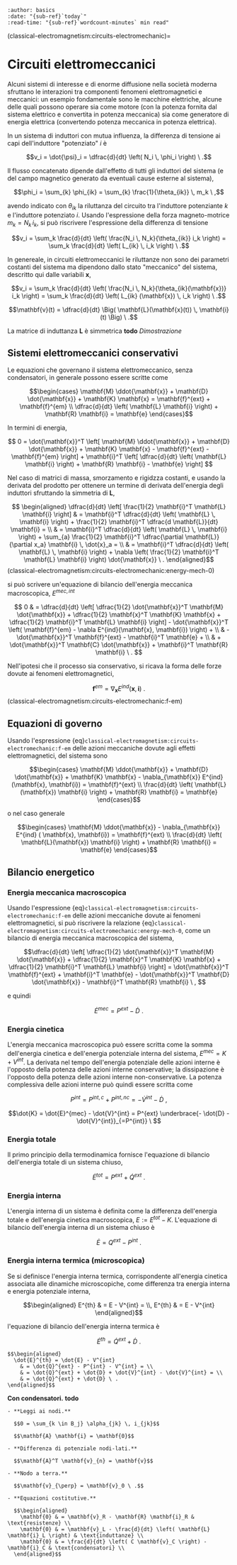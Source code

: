 ```{article-info}
:author: basics
:date: "{sub-ref}`today`"
:read-time: "{sub-ref}`wordcount-minutes` min read"
```

(classical-electromagnetism:circuits-electromechanic)=
# Circuiti elettromeccanici

Alcuni sistemi di interesse e di enorme diffusione nella società moderna sfruttano le interazioni tra componenti fenomeni elettromagnetici e meccanici: un esempio fondamentale sono le macchine elettriche, alcune delle quali possono operare sia come motore (con la potenza fornita dal sistema elettrico e convertita in potenza meccanica) sia come generatore di energia elettrica (convertendo potenza meccanica in potenza elettrica). 

In un sistema di induttori con mutua influenza, la differenza di tensione ai capi dell'induttore "potenziato" $i$ è

$$v_i = \dot{\psi}_i = \dfrac{d}{dt} \left( N_i \, \phi_i \right) \ .$$

Il flusso concatenato dipende dall'effetto di tutti gli induttori del sistema (e del campo magnetico generato da eventuali cause esterne al sistema),

$$\phi_i = \sum_{k} \phi_{ik} = \sum_{k} \frac{1}{\theta_{ik}} \, m_k \ ,$$

avendo indicato con $\theta_{ik}$ la riluttanza del circuito tra l'induttore potenziante $k$ e l'induttore potenziato $i$. Usando l'espressione della forza magneto-motrice $m_k = N_k \, i_k$, si può riscrivere l'espressione della differenza di tensione

$$v_i = \sum_k \frac{d}{dt} \left( \frac{N_i \, N_k}{\theta_{ik}} i_k \right) = \sum_k \frac{d}{dt} \left( L_{ik} \, i_k \right) \ .$$

In genereale, in circuiti elettromeccanici le riluttanze non sono dei parametri costanti del sistema ma dipendono dallo stato "meccanico" del sistema, descritto qui dalle variabili $\mathbf{x}$,

$$v_i = \sum_k \frac{d}{dt} \left( \frac{N_i \, N_k}{\theta_{ik}(\mathbf{x})} i_k \right) = \sum_k \frac{d}{dt} \left( L_{ik} (\mathbf{x}) \, i_k \right) \ .$$

$$\mathbf{v}(t) = \dfrac{d}{dt} \Big( \mathbf{L}(\mathbf{x}(t)) \, \mathbf{i}(t) \Big) \ .$$

La matrice di induttanza $\mathbf{L}$ è simmetrica **todo** *Dimostrazione*

## Sistemi elettromeccanici conservativi
Le equazioni che governano il sistema elettromeccanico, senza condensatori, in generale possono essere scritte come

$$\begin{cases}
 \mathbf{M} \ddot{\mathbf{x}} + \mathbf{D} \dot{\mathbf{x}} + \mathbf{K} \mathbf{x} = \mathbf{f}^{ext} + \mathbf{f}^{em} \\
 \dfrac{d}{dt} \left( \mathbf{L} \mathbf{i} \right) + \mathbf{R} \mathbf{i} = \mathbf{e}
\end{cases}$$

In termini di energia,

$$
0 = \dot{\mathbf{x}}^T \left[ \mathbf{M} \ddot{\mathbf{x}} + \mathbf{D} \dot{\mathbf{x}} + \mathbf{K} \mathbf{x} - \mathbf{f}^{ext} - \mathbf{f}^{em} \right] + \mathbf{i}^T \left[ \dfrac{d}{dt} \left( \mathbf{L} \mathbf{i} \right) + \mathbf{R} \mathbf{i} - \mathbf{e} \right]
$$

Nel caso di matrici di massa, smorzamento e rigidzza costanti, e usando la derivata del prodotto per ottenere un termine di derivata dell'energia degli induttori sfruttando la simmetria di $\mathbf{L}$,

$$ \begin{aligned}
\dfrac{d}{dt} \left[ \frac{1}{2} \mathbf{i}^T \mathbf{L} \mathbf{i} \right] 
  & = \mathbf{i}^T \dfrac{d}{dt} \left( \mathbf{L} \, \mathbf{i} \right) + \frac{1}{2} \mathbf{i}^T \dfrac{d \mathbf{L}}{dt} \mathbf{i} = \\
  & = \mathbf{i}^T \dfrac{d}{dt} \left( \mathbf{L} \, \mathbf{i} \right) + \sum_{a} \frac{1}{2} \mathbf{i}^T \dfrac{\partial \mathbf{L}}{\partial x_a} \mathbf{i} \, \dot{x}_a = \\
  & = \mathbf{i}^T \dfrac{d}{dt} \left( \mathbf{L} \, \mathbf{i} \right) + \nabla \left( \frac{1}{2} \mathbf{i}^T \mathbf{L} \mathbf{i} \right) \dot{\mathbf{x}}  \ .
\end{aligned}$$ (classical-electromagnetism:circuits-electromechanic:energy-mech-0)

si può scrivere un'equazione di bilancio dell'energia meccanica macroscopica, $E^{mec, int}$

$$
0 & = \dfrac{d}{dt} \left[ \dfrac{1}{2} \dot{\mathbf{x}}^T \mathbf{M} \dot{\mathbf{x}} + \dfrac{1}{2} \mathbf{x}^T \mathbf{K} \mathbf{x} + \dfrac{1}{2} \mathbf{i}^T \mathbf{L} \mathbf{i} \right] - \dot{\mathbf{x}}^T \left( \mathbf{f}^{em} - \nabla E^{ind}(\mathbf{x}, \mathbf{i})  \right) + \\
  & - \dot{\mathbf{x}}^T \mathbf{f}^{ext} - \mathbf{i}^T \mathbf{e} + \\
  & + \dot{\mathbf{x}}^T \mathbf{C} \dot{\mathbf{x}} + \mathbf{i}^T \mathbf{R} \mathbf{i} \ .
$$ 

Nell'ipotesi che il processo sia conservativo, si ricava la forma delle forze dovute ai fenomeni elettromagnetici,

$$\mathbf{f}^{em} = \nabla_{\mathbf{x}} E^{ind}(\mathbf{x}, \mathbf{i}) \ .$$ (classical-electromagnetism:circuits-electromechanic:f-em)


## Equazioni di governo
Usando l'espressione {eq}`classical-electromagnetism:circuits-electromechanic:f-em` delle azioni meccaniche dovute agli effetti elettromagnetici, del sistema sono

$$\begin{cases}
  \mathbf{M} \ddot{\mathbf{x}} + \mathbf{D} \dot{\mathbf{x}} + \mathbf{K} \mathbf{x} - \nabla_{\mathbf{x}} E^{ind}(\mathbf{x}, \mathbf{i})  = \mathbf{f}^{ext} \\
  \frac{d}{dt} \left( \mathbf{L}(\mathbf{x}) \mathbf{i} \right) + \mathbf{R} \mathbf{i} = \mathbf{e}
\end{cases}$$

o nel caso generale

$$\begin{cases}
  \mathbf{M} \ddot{\mathbf{x}} - \nabla_{\mathbf{x}} E^{ind} ( \mathbf{x}, \mathbf{i}) = \mathbf{f}^{ext} \\
  \frac{d}{dt} \left( \mathbf{L}(\mathbf{x}) \mathbf{i} \right) + \mathbf{R} \mathbf{i} = \mathbf{e}
\end{cases}$$


## Bilancio energetico

### Energia meccanica macroscopica
Usando l'espressione {eq}`classical-electromagnetism:circuits-electromechanic:f-em` delle azioni meccaniche dovute ai fenomeni elettromagnetici, si può riscrivere la relazione {eq}`classical-electromagnetism:circuits-electromechanic:energy-mech-0`, come un bilancio di energia meccanica macroscopica del sistema,

$$\dfrac{d}{dt} \left[ \dfrac{1}{2} \dot{\mathbf{x}}^T \mathbf{M} \dot{\mathbf{x}} + \dfrac{1}{2} \mathbf{x}^T \mathbf{K} \mathbf{x} + \dfrac{1}{2} \mathbf{i}^T \mathbf{L} \mathbf{i} \right] = \dot{\mathbf{x}}^T \mathbf{f}^{ext} + \mathbf{i}^T \mathbf{e} - \dot{\mathbf{x}}^T \mathbf{D} \dot{\mathbf{x}} - \mathbf{i}^T \mathbf{R} \mathbf{i} \ , $$

e quindi

$$\dot{E}^{mec} = P^{ext} - \dot{D} \ .$$

### Energia cinetica
L'energia meccanica macroscopica può essere scritta come la somma dell'energia cinetica e dell'energia potenziale interna del sistema, $E^{mec} = K + V^{int}$. La derivata nel tempo dell'energia potenziale delle azioni interne è l'opposto della potenza delle azioni interne conservative; la dissipazione è l'opposto della potenza delle azioni interne non-conservative. La potenza complessiva delle azioni interne può quindi essere scritta come

$$P^{int} = P^{int, c} + P^{int, nc} = - \dot{V}^{int} - \dot{D} \ ,$$

$$\dot{K} = \dot{E}^{mec} - \dot{V}^{int} = P^{ext} \underbrace{- \dot{D} - \dot{V}^{int}}_{=P^{int}} \  $$

### Energia totale
Il primo principio della termodinamica fornisce l'equazione di bilancio dell'energia totale di un sistema chiuso,

$$\dot{E}^{tot} = P^{ext} + \dot{Q}^{ext} \ .$$

### Energia interna
L'energia interna di un sistema è definita come la differenza dell'energia totale e dell'energia cinetica macroscopica, $E := E^{tot} - K$. L'equazione di bilancio dell'energia interna di un sistema chiuso è

$$\dot{E} = Q^{ext} - P^{int} \ .$$

### Energia interna termica (microscopica)
Se si definisce l'energia interna termica, corrispondente all'energia cinetica associata alle dinamiche microscopiche, come differenza tra energia interna e energia potenziale interna, 

$$\begin{aligned}
  E^{th} & = E - V^{int} = \\,
  E^{th} & = E - V^{int}
\end{aligned}$$

l'equazione di bilancio dell'energia interna termica è

$$   \dot{E}^{th} = \dot{Q}^{ext} + \dot{D} \ . $$

```{dropdown} Dimostrazione
$$\begin{aligned}
  \dot{E}^{th} = \dot{E} - V^{int}
    & = \dot{Q}^{ext} - P^{int} - V^{int} = \\
    & = \dot{Q}^{ext} + \dot{D} + \dot{V}^{int} - \dot{V}^{int} = \\
    & = \dot{Q}^{ext} + \dot{D} \ .
\end{aligned}$$
```


**Con condensatori.** **todo**
```{dropdown} Equazioni
- **Leggi ai nodi.**

  $$0 = \sum_{k \in B_j} \alpha_{jk} \, i_{jk}$$

  $$\mathbf{A} \mathbf{i} = \mathbf{0}$$

- **Differenza di potenziale nodi-lati.**

  $$\mathbf{A}^T \mathbf{v}_{n} = \mathbf{v}$$

- **Nodo a terra.**

  $$\mathbf{v}_{\perp} = \mathbf{v}_0 \ .$$ 

- **Equazioni costitutive.**

  $$\begin{aligned}
    \mathbf{0} & = \mathbf{v}_R - \mathbf{R} \mathbf{i}_R & \text{resistenze} \\
    \mathbf{0} & = \mathbf{v}_L - \frac{d}{dt} \left( \mathbf{L} \mathbf{i}_L \right) & \text{induttanze} \\
    \mathbf{0} & = \frac{d}{dt} \left( C \mathbf{v}_C \right) - \mathbf{i}_C & \text{condensatori} \\
  \end{aligned}$$
```





